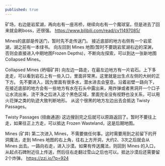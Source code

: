 ```yaml
---
published: true
---
```

矿场，右边是岩浆湖，再向右有一座吊桥，继续向右有一个魔球室。但是进去了回来就会刷boss，还很强。
  https://www.bilibili.com/read/cv11497085/

Mines的底部是传送门，暂时先不走传送门。
接近底部的地方右侧有一个岩浆湖，湖之前有一本绿书。
向左回到 Mines 地图(暂时不要跳岩浆湖右边的深渊，否则会直接进入中期地图Frozen Depths)，不断向左探索，可以到达一张新地图 Collapsed Mines。

Collapsed Mines (坍塌矿井)
向左边一路走，在最左边地方有一片岩石。上下多走走，可以看到岩石上有一些入口，里面非常黑。这里就是出生点左侧的大树的正下方。
先不要进入，因为里面有很多水，潜水进去会窒息。沿着岩壁一路向下，在接近底部的地方会有一些地方有水在石头中露出来，用炸弹或者黑洞开一个口子让水流出来。流干净之后进入这个黑色区域，里面完全没有视野也没关系，可以用火花弹之类的轨迹大致判断地形。
从这个很黑的地方左边出去会抵达 Twisty Passages。

Twisty Passages (扭曲通道)
这边搜刮完之后就可以原路返回了。暂时不要往上走，如果往正上方走，可以抵达 Frozen Wasteland，这是后期地图。

Mines (矿井)
第二次进入 Mines，不需要做任何事。这时需要用到之前留下的开洞魔法，走到 Mines 地图的右上角，往右上方开洞，大约2、3次之后就会从 Mines 出去。一路向右走，进入沙漠。如果有传送魔法，则回到 Mines 的入口，从起点石碑附近往上传送，然后往右走翻过雪山之后也可以。抵达沙漠后还需要留2个炸弹。
  https://zzi.io/?p=924